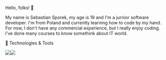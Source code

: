 Hello, folks! 👋

My name is Sebastian Sporek, my age is 19 and I'm a jurnior software developer. I'm from Poland and currently learning how to code by my hand.
For now, I don't have any commercial experience, but I really enjoy coding. I've done many courses to know somethink about IT world.

🔧 Technologies & Tools

![](https://img.shields.io/badge/Code-Python-informational?style=flat&logo=<LOGO_NAME>&logoColor=white&color=2bbc8a)![](https://img.shields.io/badge/Code-C++-informational?style=flat&logo=<LOGO_NAME>&logoColor=white&color=2bbc8a)
